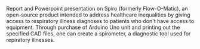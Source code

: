 Report and Powerpoint presentation on Spiro (formerly Flow-O-Matic), an open-source product intended to address healthcare inequalities by giving access to respiratory illness diagnoses to patients who don't have access to equipment. Through purchase of Arduino Uno unit and printing out the specified CAD files, one can create a spirometer, a diagnostic tool used for repiratory illnesses.

